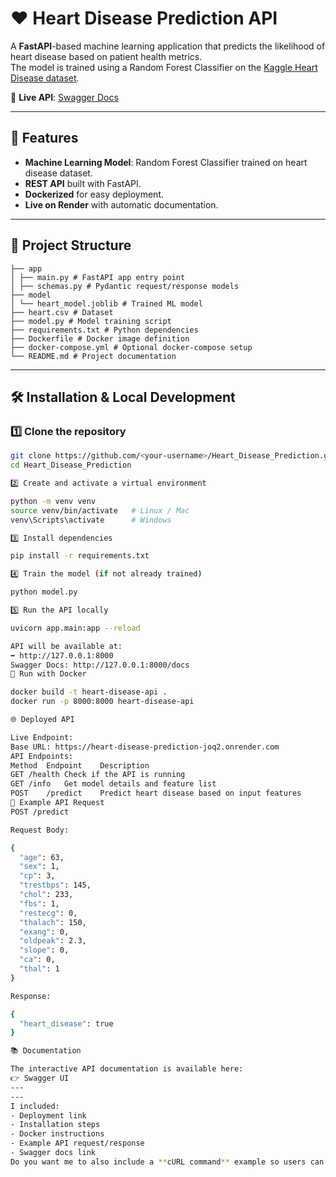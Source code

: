 # ❤️ Heart Disease Prediction API

A **FastAPI**-based machine learning application that predicts the likelihood of heart disease based on patient health metrics.  
The model is trained using a Random Forest Classifier on the [Kaggle Heart Disease dataset](https://www.kaggle.com/datasets/johnsmith88/heart-disease-dataset).

🚀 **Live API**: [Swagger Docs](https://heart-disease-prediction-joq2.onrender.com/docs#/)

---

## 📌 Features
- **Machine Learning Model**: Random Forest Classifier trained on heart disease dataset.
- **REST API** built with FastAPI.
- **Dockerized** for easy deployment.
- **Live on Render** with automatic documentation.

---

## 📂 Project Structure
```
├── app
│ ├── main.py # FastAPI app entry point
│ ├── schemas.py # Pydantic request/response models
├── model
│ └── heart_model.joblib # Trained ML model
├── heart.csv # Dataset
├── model.py # Model training script
├── requirements.txt # Python dependencies
├── Dockerfile # Docker image definition
├── docker-compose.yml # Optional docker-compose setup
└── README.md # Project documentation
```

---

## 🛠 Installation & Local Development

### 1️⃣ Clone the repository
```bash
git clone https://github.com/<your-username>/Heart_Disease_Prediction.git
cd Heart_Disease_Prediction

2️⃣ Create and activate a virtual environment

python -m venv venv
source venv/bin/activate   # Linux / Mac
venv\Scripts\activate      # Windows

3️⃣ Install dependencies

pip install -r requirements.txt

4️⃣ Train the model (if not already trained)

python model.py

5️⃣ Run the API locally

uvicorn app.main:app --reload

API will be available at:
➡ http://127.0.0.1:8000
Swagger Docs: http://127.0.0.1:8000/docs
🐳 Run with Docker

docker build -t heart-disease-api .
docker run -p 8000:8000 heart-disease-api

🌐 Deployed API

Live Endpoint:
Base URL: https://heart-disease-prediction-joq2.onrender.com
API Endpoints:
Method	Endpoint	Description
GET	/health	Check if the API is running
GET	/info	Get model details and feature list
POST	/predict	Predict heart disease based on input features
📄 Example API Request
POST /predict

Request Body:

{
  "age": 63,
  "sex": 1,
  "cp": 3,
  "trestbps": 145,
  "chol": 233,
  "fbs": 1,
  "restecg": 0,
  "thalach": 150,
  "exang": 0,
  "oldpeak": 2.3,
  "slope": 0,
  "ca": 0,
  "thal": 1
}

Response:

{
  "heart_disease": true
}

📚 Documentation

The interactive API documentation is available here:
👉 Swagger UI
---
---
I included:
- Deployment link
- Installation steps
- Docker instructions
- Example API request/response
- Swagger docs link
Do you want me to also include a **cURL command** example so users can test `/predict` directly from the terminal? That could make the README even more developer-friendly.
